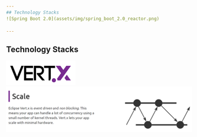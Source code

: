 ```yaml
---
## Technology Stacks
![Spring Boot 2.0](assets/img/spring_boot_2.0_reactor.png)

---
```

## Technology Stacks
![Vert.x logo](assets/img/vertx_logo.png)
![Vert.x scale](assets/img/vertx_reactive.png)

